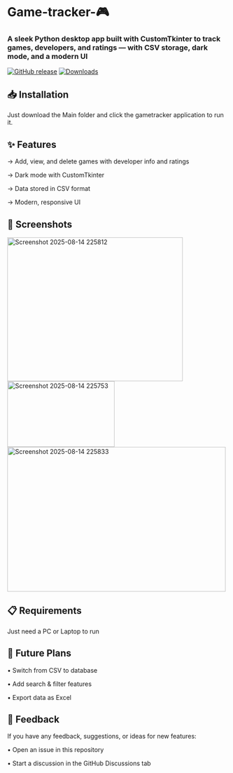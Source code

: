 # Game-tracker-🎮
### A sleek Python desktop app built with CustomTkinter to track games, developers, and ratings — with CSV storage, dark mode, and a modern UI

[![GitHub release](https://img.shields.io/github/v/release/kamlesh-4407/Game-tracker-?style=for-the-badge)](https://github.com/kamlesh-4407/Game-tracker-/releases/latest)
[![Downloads](https://img.shields.io/github/downloads/kamlesh-4407/Game-tracker-/total?style=for-the-badge)](https://github.com/kamlesh-4407/Game-tracker-/releases)


## 📥 Installation
Just download the Main folder and click the gametracker application to run it.

## ✨ Features
-> Add, view, and delete games with developer info and ratings

-> Dark mode with CustomTkinter

-> Data stored in CSV format

-> Modern, responsive UI

## 📸 Screenshots
<img width="401" height="328" alt="Screenshot 2025-08-14 225812" src="https://github.com/user-attachments/assets/b17d75e1-df05-443e-b12d-105ed7ed56ea" />

<img width="245" height="150" alt="Screenshot 2025-08-14 225753" src="https://github.com/user-attachments/assets/2cc8e8be-fd46-4fd1-8e5a-ebdd4bd25e7b" />

<img width="499" height="330" alt="Screenshot 2025-08-14 225833" src="https://github.com/user-attachments/assets/5d6070a7-e7ad-4001-8b64-1ffdf17b7b46" />

## 📋 Requirements
Just need a PC or Laptop to run

## 🚀 Future Plans

• Switch from CSV to database

• Add search & filter features

• Export data as Excel

## 💬 Feedback
If you have any feedback, suggestions, or ideas for new features:

• Open an issue in this repository

• Start a discussion in the GitHub Discussions tab
